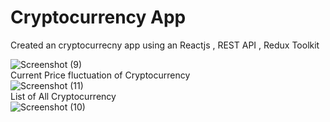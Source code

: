# Cryptocurrency App
Created an cryptocurrecny app using an Reactjs , REST API , Redux Toolkit 

![Screenshot (9)](https://github.com/DaneshwarKumar/Crypto-App/assets/120198268/09abd2f4-abd7-4db3-9380-3fec67a12f47)
<br> Current Price fluctuation of Cryptocurrency  <br>
![Screenshot (11)](https://github.com/DaneshwarKumar/Crypto-App/assets/120198268/27f78fa2-3b23-4d99-b133-6fb2723bbb5b)
<br> List of All Cryptocurrency  <br>
![Screenshot (10)](https://github.com/DaneshwarKumar/Crypto-App/assets/120198268/fc81bcb4-9cd6-485e-866e-72b2a94225b8)
